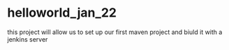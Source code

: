 # helloworld_jan_22
this project will allow us to set up our first maven project and biuld it with a jenkins server
